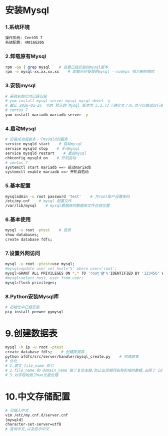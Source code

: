 # 安装Mysql

### 1.系统环境

``` bash
操作系统: CentOS 7
系统配置: 4核16G20G
```

### 2.卸载原有Mysql

``` bash
rpm -qa | grep mysql    # 查看已经安装的mysql版本
rpm -e mysql-xx.xx.xx.xx    # 卸载已经安装的mysql --nodeps 强力删除模式
```

### 3.安装mysql

``` bash
# 系统初始化时已经安装
# yum install mysql-server mysql mysql-devel -y
# 截止 2016-01-25  YUM 默认的 Mysql 版本为 5.1.73 (确实老了点,也可以尝试自行编译)
# centos 7
yum install mariadb mariadb-server -y
```

### 4.启动Mysql

``` bash
# 安装成功后会多一个mysqld的服务
service mysqld start    # 启动mysql
service mysqld stop    # 关闭mysql
service mysqld restart    # 重启mysql
chkconfig mysqld on    # 开机启动
# centos 7
systemctl start mariadb ==> 启动mariadb
systemctl enable mariadb ==> 开机自启动
```

### 5.基本配置

``` bash
mysqladmin -u root password 'test'    # 为root账户设置密码
/etc/my.cnf    # mysql 配置文件
/var/lib/mysql    # mysql数据库的数据库文件存放位置
```


### 6.基本使用

``` bash
mysql -u root -ptest    # 登录
show databases;
create database fdfs;
```

### 7.设置外网访问

```bash
mysql -u root -ptest>use mysql;
#mysql>update user set host='%' where user='root';
mysql>GRANT ALL PRIVILEGES ON *.* TO 'root'@'%'IDENTIFIED BY '123456' WITH GRANT OPTION;
#mysql>select host, user from user;
mysql>flush privileges;
```

### 8.Python安装Mysql库

```bash
# 初始化中已经安装
pip install peewee pymysql
```

# 9.创建数据表

``` bash
mysql -h ip -u root -ptest
create database fdfs;    # 创建数据库
python afdfs/src/server/handler/mysql_create.py    # 完成建表
# 优化
# 1.建立 file_name 索引
# 2.file_name 和 domain_name 做了复合主键,防止出现相同名称和域的数据,去除了 id 这个主键
# 3.对字段均做了max长度处理
```

# 10.中文存储配置

``` bash
# 可插入中文
vim /etc/my.cnf.d/server.cnf
[mysqld]
character-set-server=utf8
# 查询中文,以及显示中文
```